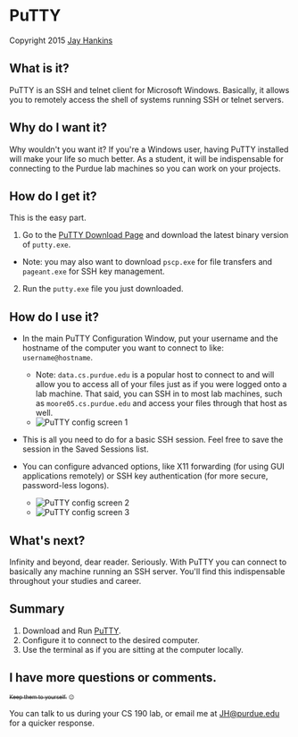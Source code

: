 # PuTTY
Copyright 2015 [Jay Hankins](http://jayhankins.me)

## What is it?
PuTTY is an SSH and telnet client for Microsoft Windows. Basically, it allows you to remotely access the shell of systems running SSH or telnet servers.

## Why do I want it?
Why wouldn't you want it? If you're a Windows user, having PuTTY installed will make your life so much better. As a student, it will be indispensable for connecting to the Purdue lab machines so you can work on your projects.

## How do I get it?
This is the easy part.
1. Go to the [PuTTY Download Page](http://www.chiark.greenend.org.uk/~sgtatham/putty/download.html) and download the latest binary version of `putty.exe`.
  - Note: you may also want to download `pscp.exe` for file transfers and `pageant.exe` for SSH key management.

2. Run the `putty.exe` file you just downloaded.

## How do I use it?
- In the main PuTTY Configuration Window, put your username and the hostname of the computer you want to connect to like: `username@hostname`.
  - Note: `data.cs.purdue.edu` is a popular host to connect to and will allow you to access all of your files just as if you were logged onto a lab machine. That said, you can SSH in to most lab machines, such as `moore05.cs.purdue.edu` and access your files through that host as well.
  - ![PuTTY config screen 1](https://github.com/jay-hankins/CSToolsCourse/raw/master/tutorials/shells/putty_screenshots/putty.PNG)

- This is all you need to do for a basic SSH session. Feel free to save the session in the Saved Sessions list.
- You can configure advanced options, like X11 forwarding (for using GUI applications remotely) or SSH key authentication (for more secure, password-less logons).
  - ![PuTTY config screen 2](https://github.com/jay-hankins/CSToolsCourse/raw/master/tutorials/shells/putty_screenshots/putty2.PNG)
  - ![PuTTY config screen 3](https://github.com/jay-hankins/CSToolsCourse/raw/master/tutorials/shells/putty_screenshots/putty3.png)

## What's next?
Infinity and beyond, dear reader. Seriously. With PuTTY you can connect to basically any machine running an SSH server. You'll find this indispensable throughout your studies and career.

## Summary
1. Download and Run [PuTTY](http://www.chiark.greenend.org.uk/~sgtatham/putty/download.html).
2. Configure it to connect to the desired computer.
3. Use the terminal as if you are sitting at the computer locally.

## I have more questions or comments.
<sup><sub>~~Keep them to yourself.~~ :wink:</sub></sup>

You can talk to us during your CS 190 lab, or email me at [JH@purdue.edu](mailto:JH@purdue.edu) for a quicker response.
